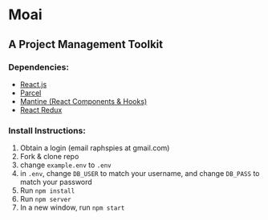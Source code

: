 # Moai

## A Project Management Toolkit

### Dependencies:
* [React.js](https://reactjs.org/)
* [Parcel](https://parceljs.org/)
* [Mantine (React Components & Hooks)](https://github.com/mantinedev/mantine)
* [React Redux](https://react-redux.js.org/)

### Install Instructions:
1. Obtain a login (email raphspies at gmail.com) 
1. Fork & clone repo
1. change `example.env` to `.env`
1. in `.env`, change `DB_USER` to match your username, and change `DB_PASS` to match your password
1. Run `npm install`
1. Run `npm server`
1. In a new window, run `npm start`
